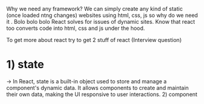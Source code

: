 Why we need any framework?
We can simply create any kind of static (once loaded  ntng changes) websites using html, css, js
so why do we need it . Bolo bolo bolo 
React solves for issues of dynamic sites.
Know that react too converts code into html, css and js under the hood.

To get more about react try to get 2 stuff of react
(Interview question)
<h1>1) state </h1>-> In React, state is a built-in object used to store and manage a component's dynamic data.
It allows components to create and maintain their own data, making the UI responsive to user interactions.
2) component
